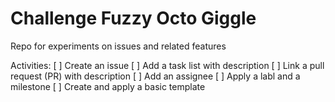 # Challenge Fuzzy Octo Giggle
Repo for experiments on issues and related features

Activities:
[ ] Create an issue
[ ] Add a task list with description
[ ] Link a pull request (PR) with description
[ ] Add an assignee
[ ] Apply a labl and a milestone
[ ] Create and apply a basic template
